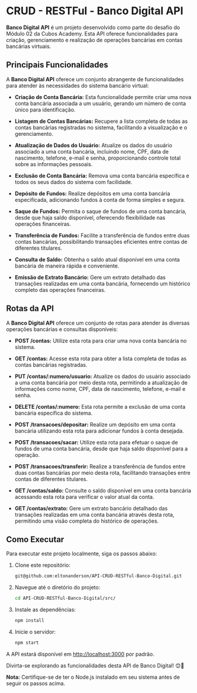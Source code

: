 # CRUD - RESTFul - Banco Digital API

**Banco Digital API** é um projeto desenvolvido como parte do desafio do Módulo 02 da Cubos Academy. Esta API oferece funcionalidades para criação, gerenciamento e realização de operações bancárias em contas bancárias virtuais.

## Principais Funcionalidades

A **Banco Digital API** oferece um conjunto abrangente de funcionalidades para atender às necessidades do sistema bancário virtual:

- **Criação de Conta Bancária:** Esta funcionalidade permite criar uma nova conta bancária associada a um usuário, gerando um número de conta único para identificação.

- **Listagem de Contas Bancárias:** Recupere a lista completa de todas as contas bancárias registradas no sistema, facilitando a visualização e o gerenciamento.

- **Atualização de Dados do Usuário:** Atualize os dados do usuário associado a uma conta bancária, incluindo nome, CPF, data de nascimento, telefone, e-mail e senha, proporcionando controle total sobre as informações pessoais.

- **Exclusão de Conta Bancária:** Remova uma conta bancária específica e todos os seus dados do sistema com facilidade.

- **Depósito de Fundos:** Realize depósitos em uma conta bancária especificada, adicionando fundos à conta de forma simples e segura.

- **Saque de Fundos:** Permita o saque de fundos de uma conta bancária, desde que haja saldo disponível, oferecendo flexibilidade nas operações financeiras.

- **Transferência de Fundos:** Facilite a transferência de fundos entre duas contas bancárias, possibilitando transações eficientes entre contas de diferentes titulares.

- **Consulta de Saldo:** Obtenha o saldo atual disponível em uma conta bancária de maneira rápida e conveniente.

- **Emissão de Extrato Bancário:** Gere um extrato detalhado das transações realizadas em uma conta bancária, fornecendo um histórico completo das operações financeiras.

## Rotas da API

A **Banco Digital API** oferece um conjunto de rotas para atender às diversas operações bancárias e consultas disponíveis:

- **POST /contas:** Utilize esta rota para criar uma nova conta bancária no sistema.

- **GET /contas:** Acesse esta rota para obter a lista completa de todas as contas bancárias registradas.

- **PUT /contas/:numero/usuario:** Atualize os dados do usuário associado a uma conta bancária por meio desta rota, permitindo a atualização de informações como nome, CPF, data de nascimento, telefone, e-mail e senha.

- **DELETE /contas/:numero:** Esta rota permite a exclusão de uma conta bancária específica do sistema.

- **POST /transacoes/depositar:** Realize um depósito em uma conta bancária utilizando esta rota para adicionar fundos à conta desejada.

- **POST /transacoes/sacar:** Utilize esta rota para efetuar o saque de fundos de uma conta bancária, desde que haja saldo disponível para a operação.

- **POST /transacoes/transferir:** Realize a transferência de fundos entre duas contas bancárias por meio desta rota, facilitando transações entre contas de diferentes titulares.

- **GET /contas/saldo:** Consulte o saldo disponível em uma conta bancária acessando esta rota para verificar o valor atual da conta.

- **GET /contas/extrato:** Gere um extrato bancário detalhado das transações realizadas em uma conta bancária através desta rota, permitindo uma visão completa do histórico de operações.

## Como Executar

Para executar este projeto localmente, siga os passos abaixo:

1. Clone este repositório:

   ```bash
   git@github.com:eltonanderson/API-CRUD-RESTful-Banco-Digital.git
   ```

2. Navegue até o diretório do projeto:

   ```bash
   cd API-CRUD-RESTful-Banco-Digital/src/
   ```

3. Instale as dependências:

   ```bash
   npm install
   ```

4. Inicie o servidor:

   ```bash
   npm start
   ```

A API estará disponível em [http://localhost:3000](http://localhost:3000) por padrão.

Divirta-se explorando as funcionalidades desta API de Banco Digital! 😊🏦

**Nota:** Certifique-se de ter o Node.js instalado em seu sistema antes de seguir os passos acima.
